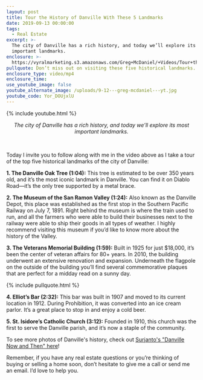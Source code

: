 ```yaml
---
layout: post
title: Tour the History of Danville With These 5 Landmarks
date: 2019-09-13 00:00:00
tags:
  - Real Estate
excerpt: >-
  The city of Danville has a rich history, and today we’ll explore its most
  important landmarks.
enclosure: >-
  https://vyralmarketing.s3.amazonaws.com/Greg+McDaniel/+Videos/Tour+the+History+of+Danville+With+These+5+Landmarks.mp4
pullquote: Don’t miss out on visiting these five historical landmarks.
enclosure_type: video/mp4
enclosure_time:
use_youtube_image: false
youtube_alternate_image: /uploads/9-12---greg-mcdaniel---yt.jpg
youtube_code: Yor_DOUjxlU
---
```


{% include youtube.html %}

<center><em>The city of Danville has a rich history, and today we&rsquo;ll explore its most important landmarks.</em></center>

&nbsp;

Today I invite you to follow along with me in the video above as I take a tour of the top five historical landmarks of the city of Danville:

**1\. The Danville Oak Tree (1:04):** This tree is estimated to be over 350 years old, and it’s the most iconic landmark in Danville. You can find it on Diablo Road—it’s the only tree supported by a metal brace.

**2\. The Museum of the San Ramon Valley (1:24):** Also known as the Danville Depot, this place was established as the first stop in the Southern Pacific Railway on July 7, 1891. Right behind the museum is where the train used to run, and all the farmers who were able to build their businesses next to the railway were able to ship their goods in all types of weather. I highly recommend visiting this museum if you’d like to know more about the history of the Valley.

**3\. The Veterans Memorial Building (1:59):** Built in 1925 for just $18,000, it’s been the center of veteran affairs for 80+ years. In 2010, the building underwent an extensive renovation and expansion. Underneath the flagpole on the outside of the building you’ll find several commemorative plaques that are perfect for a midday read on a sunny day.

{% include pullquote.html %}

**4\. Elliot’s Bar (2:32):** This bar was built in 1907 and moved to its current location in 1912. During Prohibition, it was converted into an ice cream parlor. It’s a great place to stop in and enjoy a cold beer.

**5\. St. Isidore’s Catholic Church (3:12):** Founded in 1910, this church was the first to serve the Danville parish, and it’s now a staple of the community.

To see more photos of Danville's history, check out <u><a target="_blank" href="https://www.surjanto.com/danville-now-and-then/">Surjanto's "Danville Now and Then" here</a></u>\!

Remember, if you have any real estate questions or you’re thinking of buying or selling a home soon, don’t hesitate to give me a call or send me an email. I’d love to help you.